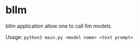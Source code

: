 # bllm

bllm application allow one to call llm models.

Usage: `python3 main.py <model name> <text prompt>`

